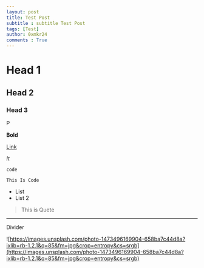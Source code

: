 ```yaml
---
layout: post
title: Test Post
subtitle : subtitle Test Post
tags: [Test]
author: 0xmkr24
comments : True
---
```


# Head 1

## Head 2

### Head 3

P

**Bold**

[Link](http://www.google.com)

*It*

`code`

```
This Is Code
```

- List
- List 2

> This is Quete

---

Divider

![https://images.unsplash.com/photo-1473496169904-658ba7c44d8a?ixlib=rb-1.2.1&q=85&fm=jpg&crop=entropy&cs=srgb](https://images.unsplash.com/photo-1473496169904-658ba7c44d8a?ixlib=rb-1.2.1&q=85&fm=jpg&crop=entropy&cs=srgb)
